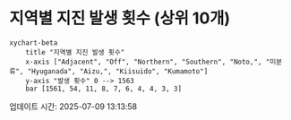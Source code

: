 # 지역별 지진 발생 횟수 (상위 10개)

```mermaid
xychart-beta
    title "지역별 지진 발생 횟수"
    x-axis ["Adjacent", "Off", "Northern", "Southern", "Noto,", "미분류", "Hyuganada", "Aizu,", "Kiisuido", "Kumamoto"]
    y-axis "발생 횟수" 0 --> 1563
    bar [1561, 54, 11, 8, 7, 6, 4, 4, 3, 3]
```

업데이트 시간: 2025-07-09 13:13:58
